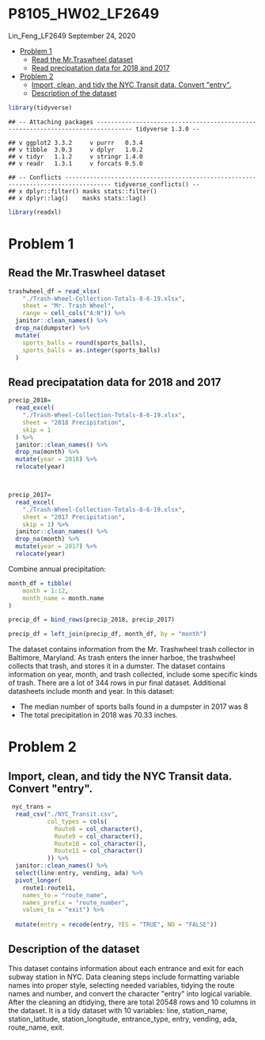 P8105\_HW02\_LF2649
================
Lin\_Feng\_LF2649
September 24, 2020

-   [Problem 1](#problem-1)
    -   [Read the Mr.Traswheel dataset](#read-the-mr.traswheel-dataset)
    -   [Read precipatation data for 2018 and 2017](#read-precipatation-data-for-2018-and-2017)
-   [Problem 2](#problem-2)
    -   [Import, clean, and tidy the NYC Transit data. Convert "entry".](#import-clean-and-tidy-the-nyc-transit-data.-convert-entry.)
    -   [Description of the dataset](#description-of-the-dataset)

``` r
library(tidyverse)
```

    ## -- Attaching packages -------------------------------------------------------------------------------- tidyverse 1.3.0 --

    ## v ggplot2 3.3.2     v purrr   0.3.4
    ## v tibble  3.0.3     v dplyr   1.0.2
    ## v tidyr   1.1.2     v stringr 1.4.0
    ## v readr   1.3.1     v forcats 0.5.0

    ## -- Conflicts ----------------------------------------------------------------------------------- tidyverse_conflicts() --
    ## x dplyr::filter() masks stats::filter()
    ## x dplyr::lag()    masks stats::lag()

``` r
library(readxl)
```

Problem 1
=========

Read the Mr.Traswheel dataset
-----------------------------

``` r
trashwheel_df = read_xlsx(
    "./Trash-Wheel-Collection-Totals-8-6-19.xlsx", 
    sheet = "Mr. Trash Wheel", 
    range = cell_cols("A:N")) %>% 
  janitor::clean_names() %>% 
  drop_na(dumpster) %>% 
  mutate(
    sports_balls = round(sports_balls), 
    sports_balls = as.integer(sports_balls)
  )
```

Read precipatation data for 2018 and 2017
-----------------------------------------

``` r
precip_2018=
  read_excel(
    "./Trash-Wheel-Collection-Totals-8-6-19.xlsx",
    sheet = "2018 Precipitation", 
    skip = 1 
  ) %>% 
  janitor::clean_names() %>% 
  drop_na(month) %>% 
  mutate(year = 2018) %>% 
  relocate(year)



precip_2017=
  read_excel(
    "./Trash-Wheel-Collection-Totals-8-6-19.xlsx",
    sheet = "2017 Precipitation", 
    skip = 1) %>% 
  janitor::clean_names() %>% 
  drop_na(month) %>% 
  mutate(year = 2017) %>% 
  relocate(year)
```

Combine annual precipitation:

``` r
month_df = tibble(
    month = 1:12, 
    month_name = month.name
)

precip_df = bind_rows(precip_2018, precip_2017)

precip_df = left_join(precip_df, month_df, by = "month")
```

The dataset contains information from the Mr. Trashwheel trash collector in Baltimore, Maryland. As trash enters the inner harboe, the trashwheel collects that trash, and stores it in a dumster. The dataset contains information on year, month, and trash collected, include some specific kinds of trash. There are a lot of 344 rows in pur final dataset. Additional datasheets include month and year. In this dataset:

-   The median number of sports balls found in a dumpster in 2017 was 8
-   The total precipitation in 2018 was 70.33 inches.

Problem 2
=========

Import, clean, and tidy the NYC Transit data. Convert "entry".
--------------------------------------------------------------

``` r
 nyc_trans = 
  read_csv("./NYC_Transit.csv", 
           col_types = cols(
             Route8 = col_character(),
             Route9 = col_character(),
             Route10 = col_character(),
             Route11 = col_character()
           )) %>% 
  janitor::clean_names() %>% 
  select(line:entry, vending, ada) %>% 
  pivot_longer(
    route1:route11,
    names_to = "route_name", 
    names_prefix = "route_number", 
    values_to = "exit") %>% 
  
  mutate(entry = recode(entry, YES = "TRUE", NO = "FALSE")) 
```

Description of the dataset
--------------------------

This dataset contains information about each entrance and exit for each subway station in NYC. Data cleaning steps include formatting variable names into proper style, selecting needed variables, tidying the route names and number, and convert the character "entry" into logical variable. After the cleaning an dtidying, there are total 20548 rows and 10 columns in the dataset. It is a tidy dataset with 10 variables: line, station\_name, station\_latitude, station\_longitude, entrance\_type, entry, vending, ada, route\_name, exit.
